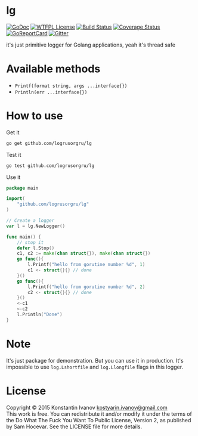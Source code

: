lg
==

[![GoDoc](https://godoc.org/github.com/logrusorgru/lg?status.svg)](https://godoc.org/github.com/logrusorgru/lg)
[![WTFPL License](https://img.shields.io/badge/license-wtfpl-blue.svg)](http://www.wtfpl.net/about/)
[![Build Status](https://travis-ci.org/logrusorgru/lg.svg)](https://travis-ci.org/logrusorgru/lg)
[![Coverage Status](https://coveralls.io/repos/logrusorgru/lg/badge.svg?branch=master)](https://coveralls.io/r/logrusorgru/lg?branch=master)
[![GoReportCard](https://goreportcard.com/badge/logrusorgru/lg)](https://goreportcard.com/report/logrusorgru/lg)
[![Gitter](https://img.shields.io/badge/chat-on_gitter-46bc99.svg?logo=data:image%2Fsvg%2Bxml%3Bbase64%2CPHN2ZyB4bWxucz0iaHR0cDovL3d3dy53My5vcmcvMjAwMC9zdmciIGhlaWdodD0iMTQiIHdpZHRoPSIxNCI%2BPGcgZmlsbD0iI2ZmZiI%2BPHJlY3QgeD0iMCIgeT0iMyIgd2lkdGg9IjEiIGhlaWdodD0iNSIvPjxyZWN0IHg9IjIiIHk9IjQiIHdpZHRoPSIxIiBoZWlnaHQ9IjciLz48cmVjdCB4PSI0IiB5PSI0IiB3aWR0aD0iMSIgaGVpZ2h0PSI3Ii8%2BPHJlY3QgeD0iNiIgeT0iNCIgd2lkdGg9IjEiIGhlaWdodD0iNCIvPjwvZz48L3N2Zz4%3D&logoWidth=10)](https://gitter.im/logrusorgru/lg?utm_source=share-link&utm_medium=link&utm_campaign=share-link)

it's just primitive logger for Golang applications, yeah it's thread safe

# Available methods

- `Printf(format string, args ...interface{})`
- `Println(err ...interface{})`

# How to use

Get it

```bash
go get github.com/logrusorgru/lg
```

Test it

```bash
go test github.com/logrusorgru/lg
```

Use it

```go
package main

import(
	"github.com/logrusorgru/lg"
)

// Create a logger
var l = lg.NewLogger()

func main() {
	// stop it
	defer l.Stop()
	c1, c2 := make(chan struct{}), make(chan struct{})
	go func(){
		l.Printf("hello from gorutine number %d", 1)
		c1 <- struct{}{} // done
	}()
	go func(){
		l.Printf("hello from gorutine number %d", 2)
		c2 <- struct{}{} // done
	}()
	<-c1
	<-c2
	l.Println("Done")
}
```

# Note

It's just package for demonstration. But you can use it in production.
It's impossible to use `log.Lshortfile` and `log.Llongfile` flags in
this logger.

# License

Copyright © 2015 Konstantin Ivanov <kostyarin.ivanov@gmail.com>  
This work is free. You can redistribute it and/or modify it under the
terms of the Do What The Fuck You Want To Public License, Version 2,
as published by Sam Hocevar. See the LICENSE file for more details.
